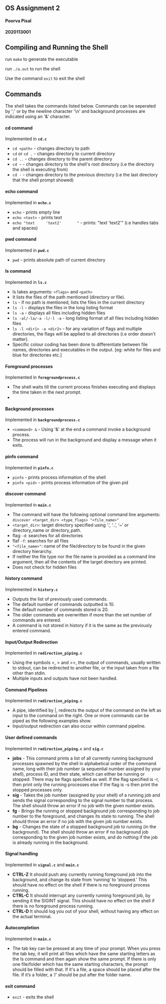 ## OS Assignment 2
#### Poorva Pisal
**2020113001**
<br>

## Compiling and Running the Shell

run `make` to generate the executable

run `./a.out` to run the shell

Use the command `exit` to exit the shell

## Commands

The shell takes the commands listed below. Commands can be seperated by ';' or by the newline character '\n' and background processes are indicated using an '&' character.

#### cd command
Implemented in **`cd.c`**

- `cd <path>` - changes directory to  path
- `cd` or `cd .` - changes directory to current directory
- `cd ..` - changes directory to the parent directory
- `cd ~` - changes directory to the shell's root directory (i.e the directory the shell is executing from)
- `cd -` - changes directory to the previous directory (i.e the last directory that the shell prompt showed)

#### echo command
Implemented in **`echo.c`**

- `echo` - prints empty line
- `echo <text>` - prints text
- `echo "text     'text2'       "`  - prints:  "text 'text2'"  (i.e handles tabs and spaces)

#### pwd command
Implemented in **`pwd.c`**

- `pwd` - prints absolute path of current directory

#### ls command

Implemented in **`ls.c`**

- ls takes arguments:  `<flags>` and `<path>` 
- It lists the files of the path mentioned (directory or file). 
- `ls` - if no path is mentioned, lists the files in the current directory
- `ls -l` - displays the files in the long listing format
- `ls -a` - displays all files including hidden files
- `ls -al/-la/-a -l/-l -a` - long listing format of all files including hidden files
- `ls -l <dir1> -a <dir2>` - for any variation of flags and multiple directories, the flags will be applied to all directories (i.e order doesn't matter).
- Specific colour coding has been done to differentiate between file names, directories and executables in the output. [eg: white for files and blue for directories etc.]

#### Foreground processes
Implemented in **`foregroundprocess.c`**

- The shell waits till the current process finishes executing and displays the time taken in the next prompt.
- 

#### Background processes
Implemented in **`backgroundprocess.c`**

- `<command> &`  - Using '&' at the end a command invoke a background process.
- The process will run in the background and display a message when it exits.

#### pinfo command
Implemented in **`pinfo.c`**

- `pinfo` - prints process information of the shell
- `pinfo <pid>` - prints process information of the given pid

#### discover command
Implemented in **`main.c`**

- The command will have the following optional command line arguments: 
`discover <target_dir> <type_flags> "<file_name>"`
- `<target_dir>`: target directory specified using ‘.’, ‘..’, ‘~’ or directory_name or directory_path.
- flag `-d`: searches for all directories
- flaf `-f`: searches for all files
- `"<file_name>"`: name of the file/directory to be found in the given directory hierarchy.
- If neither the file type nor the file name is provided as a command line argument, then all the contents of the target directory are printed.
- Does not check for hidden files

#### history command
Implemented in **`history.c`**

- Outputs the list of previously used commands.
- The default number of commands outputted is 10. 
- The default number of commands stored is 20.
- The older commands are overwritten if more than the set number of commands are entered.
- A command is not stored in history if it is the same as the previously entered command.

#### Input/Output Redirection 
Implemented in **`redirection_piping.c`**

- Using the symbols <, > and >>, the output of commands, usually written to stdout, can be redirected to another file,
or the input taken from a file other than stdin.
- Multiple inputs and outputs have not been handled.

#### Command Pipelines
Implemented in **`redirection_piping.c`**

- A pipe, identified by |, redirects the output of the command on the left as input to the command on the right. One or more commands can be piped as the following examples show. 
- Input/output redirection can also occur within command pipeline.

#### User defined commands
Implemented in **`redirection_piping.c`** and **`sig.c`**

- **jobs** - This command prints a list of all currently running background processes spawned by the shell in alphabetical order of the command name, long with their job number (a sequential number assigned by your shell), process ID, and their state, which can either be running or stopped. There may be flags specified as well. If the flag specified is -r, then print only the running processes else if the flag is -s then print the stopped processes only.
- **sig** - Takes the job number (assigned by your shell) of a running job and sends the signal corresponding to the signal number to that process. The shell should throw an error if no job with the given number exists. 
- **fg** - Brings the running or stopped background job corresponding to job number to the foreground, and changes its state to running. The shell should throw an error if no job with the given job number exists.
- **bg** - Changes the state of a stopped background job to running (in the background). The shell should throw an error if no background job corresponding to the given job number exists, and do nothing if the job is already running in the background.

#### Signal handling
Implemented in **`signal.c`** and **`main.c`**

- **CTRL-Z** It should push any currently running foreground job into the background, and change its state from ‘running’ to ‘stopped.’ This should have no effect on the shell if there is no foreground process running.
- **CTRL-C** It should interrupt any currently running foreground job, by sending it the SIGINT signal. This should have no effect on the shell if there is no foreground process running.
- **CTRL-D** It should log you out of your shell, without having any effect on the actual terminal.

#### Autocompletion 
Implemented in **`main.c`**

- The tab key can be pressed at any time of your prompt. When you press the tab key, it will print all files which have the same starting letters as the ls command and then again show the same prompt. If there is only one file/folder which has the same starting characters, the prompt should be filled with that. If it's a file, a space should be placed after the file. If it’s a folder, a ‘/’ should be put after the folder name.

#### exit command
- `exit` - exits the shell